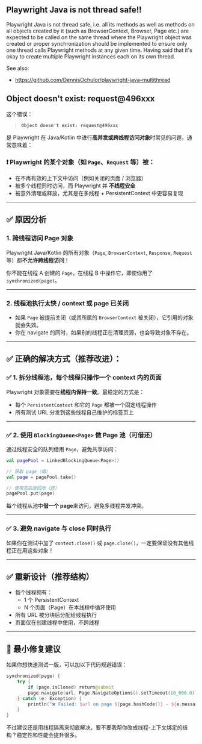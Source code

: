 ## Playwright Java is not thread safe!!

Playwright Java is not thread safe, i.e. all its methods as well as methods on all objects created by it 
(such as BrowserContext, Browser, Page etc.) are expected to be called on the same thread where the 
Playwright object was created or proper synchronization should be implemented to ensure only one thread calls 
Playwright methods at any given time. 
Having said that it's okay to create multiple Playwright instances each on its own thread.

See also:

* https://github.com/DennisOchulor/playwright-java-multithread

## Object doesn't exist: request@496xxx

这个错误：

> **`Object doesn't exist: request@496xxx`**

是 Playwright 在 Java/Kotlin 中进行**高并发或跨线程访问对象**时常见的问题，通常意味着：

### ❗ Playwright 的某个对象（如 `Page`、`Request` 等）被：
- 在不再有效的上下文中访问（例如关闭的页面 / 浏览器）
- 被多个线程同时访问，而 Playwright 并 **不线程安全**
- 被意外清理或释放，尤其是在多线程 + PersistentContext 中更容易复现

---

## ✅ 原因分析

### 1. **跨线程访问 Page 对象**
Playwright Java/Kotlin 的所有对象（`Page`, `BrowserContext`, `Response`, `Request` 等）都**不允许跨线程访问**！

你不能在线程 A 创建的 `Page`，在线程 B 中操作它，即使你用了 `synchronized(page)`。

---

### 2. **线程池执行太快 / context 或 page 已关闭**
- 如果 `Page` 被提前关闭（或其所属的 `BrowserContext` 被关闭），它引用的对象就会失效。
- 你在 navigate 的同时，如果别的线程正在清理资源，也会导致对象不存在。

---

## ✅ 正确的解决方式（推荐改进）：

### ✅ 1. 拆分线程池，每个线程**只操作一个 context 内的页面**

Playwright 对象需要在**线程内保持一致**。最稳定的方式是：

- 每个 `PersistentContext` 和它的 `Page` 都被一个固定线程操作
- 所有测试 URL 分发到这些线程自己维护的标签页上

---

### ✅ 2. 使用 `BlockingQueue<Page>` 做 Page 池（可借还）

通过线程安全的队列借用 `Page`，避免共享访问：

```kotlin
val pagePool = LinkedBlockingQueue<Page>()

// 获取 page（借）
val page = pagePool.take()

// 使用完后放回池（还）
pagePool.put(page)
```

每个线程从池中**借一个 page**来访问，避免多线程并发冲突。

---

### ✅ 3. 避免 navigate 与 close 同时执行

如果你在测试中加了 `context.close()` 或 `page.close()`，一定要保证没有其他线程正在用这些对象！

---

## ✅ 重新设计（推荐结构）

- 每个线程拥有：
    - 1 个 PersistentContext
    - N 个页面（Page）在本线程中循环使用
- 所有 URL 被分块后分配给线程执行
- 页面仅在创建线程中使用，不跨线程

---

## 🔧 最小修复建议

如果你想快速测试一版，可以加以下代码规避错误：

```kotlin
synchronized(page) {
    try {
        if (page.isClosed) return@submit
        page.navigate(url, Page.NavigateOptions().setTimeout(10_000.0))
    } catch (e: Exception) {
        println("❌ Failed: $url on page ${page.hashCode()} - ${e.message}")
    }
}
```

不过建议还是用线程隔离来彻底解决。要不要我帮你改成线程-上下文绑定的结构？稳定性和性能会提升很多。
